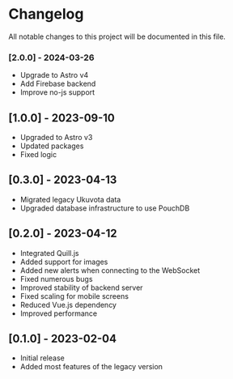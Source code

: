 # Changelog

All notable changes to this project will be documented in this file.
### [2.0.0] - 2024-03-26
- Upgrade to Astro v4
- Add Firebase backend
- Improve no-js support

## [1.0.0] - 2023-09-10
- Upgraded to Astro v3
- Updated packages
- Fixed logic

## [0.3.0] - 2023-04-13
- Migrated legacy Ukuvota data
- Upgraded database infrastructure to use PouchDB

## [0.2.0] - 2023-04-12
- Integrated Quill.js
- Added support for images
- Added new alerts when connecting to the WebSocket
- Fixed numerous bugs
- Improved stability of backend server
- Fixed scaling for mobile screens
- Reduced Vue.js dependency
- Improved performance
 
## [0.1.0] - 2023-02-04
- Initial release
- Added most features of the legacy version